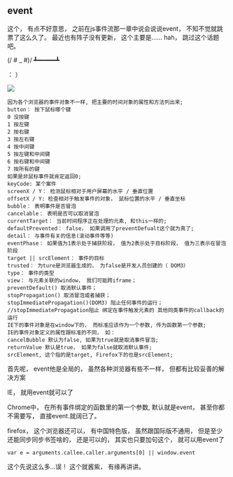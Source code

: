 

## event

这个， 有点不好意思， 之前在js事件流那一章中说会说说event， 不知不觉就跳票了这么久了。 最近也有阵子没有更新， 这个主要是...... hah， 跳过这个话题吧。 

(/ # _ #)/  ┻━━━━━┻  

： ）

![](http://images2015.cnblogs.com/blog/1121217/201706/1121217-20170628120040039-217851359.png)

	因为各个浏览器的事件对象不一样, 把主要的时间对象的属性和方法列出来; 
	button： 按下鼠标哪个键
	0 没按键
	1 按左键
	2 按右键
	3 按左右键
	4 按中间键
	5 按左键和中间键
	6 按右键和中间键
	7 按所有的键
	如果是非鼠标事件就肯定返回0; 
	keyCode: 某个案件
	screenX / Y： 检测鼠标相对于用户屏幕的水平 / 垂直位置
	offsetX / Y: 检查相对于触发事件的对象， 鼠标位置的水平 / 垂直坐标
	bubble： 表明事件是否冒泡
	cancelable： 表明是否可以取消冒泡
	currentTarget： 当前时间程序正在处理的元素, 和this一样的; 
	defaultPrevented： false， 如果调用了preventDefualt这个就为真了; 
	detail： 与事件有关的信息(滚动事件等等)
	eventPhase： 如果值为1表示处于捕获阶段， 值为2表示处于目标阶段， 值为三表示在冒泡阶段
	target || srcElement： 事件的目标
	trusted： 为ture是浏览器生成的， 为false是开发人员创建的（ DOM3）
	type： 事件的类型
	view： 与元素关联的window， 我们可能跨iframe； 
	preventDefault() 取消默认事件； 
	stopPropagation() 取消冒泡或者捕获； 
	stopImmediatePropagation()(DOM3) 阻止任何事件的运行； 
	//stopImmediatePropagation阻止 绑定在事件触发元素的 其他同类事件的callback的运行
	IE下的事件对象是在window下的， 而标准应该作为一个参数, 传为函数第一个参数; 
	IE的事件对象定义的属性跟标准的不同， 如： 
	cancelBubble 默认为false, 如果为true就是取消事件冒泡; 
	returnValue 默认是true， 如果为false就取消默认事件; 
	srcElement, 这个指的是target, Firefox下的也是srcElement; 

首先呢， event他是全局的， 虽然各种浏览器有些不一样， 但都有比较妥善的解决方案

IE， 就用event就可以了

Chrome中， 在所有事件绑定的函数里的第一个参数, 默认就是event， 甚至你都不需要写， 直接event.就阔已了。 

firefox， 这个浏览器还可以， 有中国特色版， 虽然跟国际版不通用， 但是至少还能同步同步书签啥的， 还是可以的， 其实也只要加句这个， 就可以用event了

    var e = arguments.callee.caller.arguments[0] || window.event

这个先说这么多...误！ 这个就酱紫， 有缘再讲讲。 
